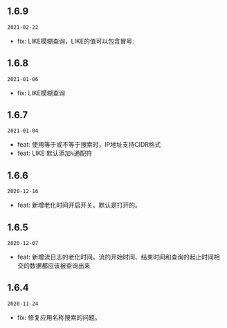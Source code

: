 ## 1.6.9

`2021-02-22`

- fix: LIKE模糊查询，LIKE的值可以包含冒号`:`

## 1.6.8

`2021-01-06`

- fix: LIKE模糊查询

## 1.6.7

`2021-01-04`

- feat: 使用等于或不等于搜索时，IP地址支持CIDR格式
- feat: LIKE 默认添加`%`通配符

## 1.6.6

`2020-12-16`

- feat: 新增老化时间开启开关。默认是打开的。

## 1.6.5

`2020-12-07`

- feat: 新增流日志的老化时间。流的开始时间、结束时间和查询的起止时间相交的数据都应该被查询出来

## 1.6.4

`2020-11-24`

- fix: 修复应用名称搜索的问题。
